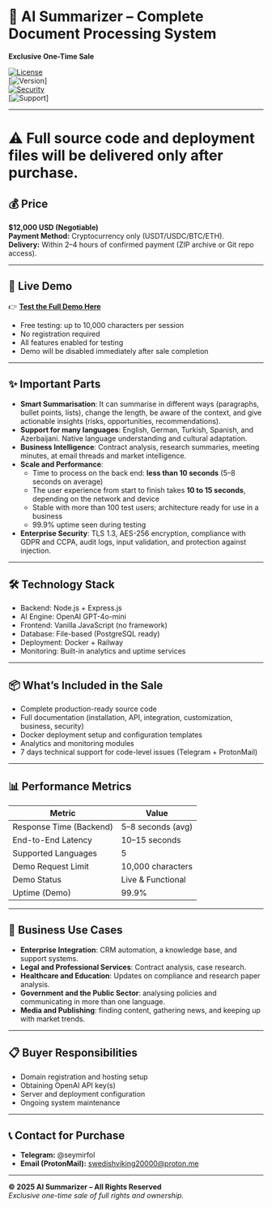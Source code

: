 # 🤖 AI Summarizer – Complete Document Processing System  
**Exclusive One-Time Sale**

[![License](https://img.shields.io/badge/License-Exclusive-blue.svg)](LICENSE.md)  
[![Version](https://img.shields.io/badge/Version-1.0.0-green.svg)]  
[![Security](https://img.shields.io/badge/Security-Production%20Ready-red.svg)](SECURITY.md)  
[![Support](https://img.shields.io/badge/Support-7%20Days-orange.svg)]  

---
# ⚠️ Full source code and deployment files will be delivered only after purchase.


## 💰 Price
**$12,000 USD (Negotiable)**  
**Payment Method:** Cryptocurrency only (USDT/USDC/BTC/ETH).  
**Delivery:** Within 2–4 hours of confirmed payment (ZIP archive or Git repo access).  

---

## 🚀 Live Demo
👉 [**Test the Full Demo Here**](https://advanced-ai-summarizer-production.up.railway.app)  
- Free testing: up to 10,000 characters per session  
- No registration required  
- All features enabled for testing  
- Demo will be disabled immediately after sale completion  

---

## ✨ Important Parts
- **Smart Summarisation**: It can summarise in different ways (paragraphs, bullet points, lists), change the length, be aware of the context, and give actionable insights (risks, opportunities, recommendations).
- **Support for many languages**: English, German, Turkish, Spanish, and Azerbaijani. Native language understanding and cultural adaptation.
- **Business Intelligence**: Contract analysis, research summaries, meeting minutes, at email threads and market intelligence.
- **Scale and Performance**:
  - Time to process on the back end: **less than 10 seconds** (5–8 seconds on average)
  - The user experience from start to finish takes **10 to 15 seconds**, depending on the network and device
  - Stable with more than 100 test users; architecture ready for use in a business
  - 99.9% uptime seen during testing
- **Enterprise Security**: TLS 1.3, AES-256 encryption, compliance with GDPR and CCPA, audit logs, input validation, and protection against injection.  

---

## 🛠️ Technology Stack
- Backend: Node.js + Express.js  
- AI Engine: OpenAI GPT-4o-mini  
- Frontend: Vanilla JavaScript (no framework)  
- Database: File-based (PostgreSQL ready)  
- Deployment: Docker + Railway  
- Monitoring: Built-in analytics and uptime services  

---

## 📦 What’s Included in the Sale
- Complete production-ready source code  
- Full documentation (installation, API, integration, customization, business, security)  
- Docker deployment setup and configuration templates  
- Analytics and monitoring modules  
- 7 days technical support for code-level issues (Telegram + ProtonMail)  

---

## 📊 Performance Metrics
| Metric                | Value                  |
|------------------------|------------------------|
| Response Time (Backend)| 5–8 seconds (avg)      |
| End-to-End Latency     | 10–15 seconds          |
| Supported Languages    | 5                      |
| Demo Request Limit     | 10,000 characters      |
| Demo Status           | Live & Functional      |
| Uptime (Demo)          | 99.9%                  |

---

## 💼 Business Use Cases
- **Enterprise Integration**: CRM automation, a knowledge base, and support systems.
- **Legal and Professional Services**: Contract analysis, case research.
- **Healthcare and Education**: Updates on compliance and research paper analysis.
- **Government and the Public Sector**: analysing policies and communicating in more than one language.
- **Media and Publishing**: finding content, gathering news, and keeping up with market trends.  

---

## 📋 Buyer Responsibilities
- Domain registration and hosting setup  
- Obtaining OpenAI API key(s)  
- Server and deployment configuration  
- Ongoing system maintenance  

---

## 📞 Contact for Purchase
- **Telegram:** @seymirfol  
- **Email (ProtonMail):** swedishviking20000@proton.me  

---

**© 2025 AI Summarizer – All Rights Reserved**  
*Exclusive one-time sale of full rights and ownership.*
